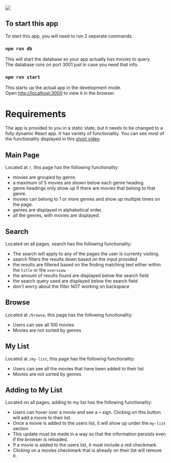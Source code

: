 ![](https://fontmeme.com/permalink/190707/fd4735271a0d997cbe19a04408c896fc.png)

## To start this app

To start this app, you will need to run 2 separate commands.

### `npm run db`

This will start the database so your app actually has movies to query.<br>
The database runs on port 3001 just in case you need that info.

### `npm run start`

This starts up the actual app in the development mode.<br>
Open [http://localhost:3000](http://localhost:3000) to view it in the browser.


# Requirements

The app is provided to you in a static state, but it needs to be changed to a fully dynamic React app. It has variety of functionality. You can see most of the functionality displayed in this [short video](https://www.youtube.com/watch?v=ePt2lqrBljA&feature=youtu.be)

## Main Page

Located at `/`, this page has the following functionality:

- movies are grouped by genre.
- a maximum of 5 movies are shown below each genre heading.
- genre headings only show up if there are movies that belong to that genre.
- movies can belong to 1 or more genres and show up multiple times on the page.
- genres are displayed in alphabetical order.
- all the genres, with movies are displayed.

## Search

Located on all pages, search has the following functionality:

- The search will apply to any of the pages the user is currenty visiting.
- search filters the results down based on the input provided
- the results are filtered based on the finding matching text either within the `title` or the `overview`
- the amount of results found are displayed below the search field
- the search query used are displayed below the search field
- don't worry about the filter *NOT* working on backspace

## Browse

Located at `/browse`, this page has the following functionality:

- Users can see all 100 movies
- Movies are not sorted by genres

## My List

Located at `/my-list`, this page has the following functionality:

- Users can see all the movies that have been added to their list
- Movies are not sorted by genres

## Adding to My List

Located on all pages, adding to my list has the following functionality:

- Users can hover over a movie and see a `+` sign. Clicking on this button will add a movie to their list.
- Once a movie is added to the users list, it will show up under the `my-list` section
- This update must be made in a way so that the information persists even if the browser is reloaded.
- If a movie is added to the users list, it must include a red checkmark.
- Clicking on a movies checkmark that is already on their list will remove it.